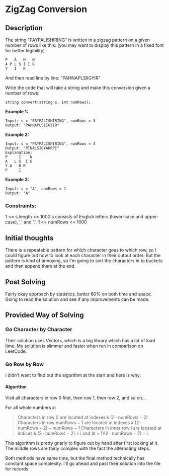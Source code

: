 # ZigZag Conversion

## Description

The string "PAYPALISHIRING" is written in a zigzag pattern on a given number of rows like this: (you may want to display this pattern in a fixed font for better legibility)

```text
P   A   H   N
A P L S I I G
Y   I   R
```

And then read line by line: "PAHNAPLSIIGYIR"

Write the code that will take a string and make this conversion given a number of rows:

`string convert(string s, int numRows);`

**Example 1:**

```text
Input: s = "PAYPALISHIRING", numRows = 3
Output: "PAHNAPLSIIGYIR"
```

**Example 2:**

```text
Input: s = "PAYPALISHIRING", numRows = 4
Output: "PINALSIGYAHRPI"
Explanation:
P     I    N
A   L S  I G
Y A   H R
P     I
```

**Example 3:**

```text
Input: s = "A", numRows = 1
Output: "A"
```

### Constraints:

1 <= s.length <= 1000
s consists of English letters (lower-case and upper-case), ',' and '.'.
1 <= numRows <= 1000

## Initial thoughts

There is a repeatable pattern for which character goes to which row, so I could figure out how to look at each character in their output order.
But the pattern is kind of annoying, so I'm going to sort the characters in to buckets and then append them at the end.

## Post Solving

Fairly okay approach by statistics, better 60% on both time and space. Going to read the solution and see if any improvements can be made.

## Provided Way of Solving

### Go Character by Character

Their solution uses Vectors, which is a big library which has a lot of load time. My solution is slimmer and faster when run in comparison on LeetCode.

### Go Row by Row

I didn't want to find out the algorithm at the start and here is why:

#### Algorithm

Visit all characters in row 0 first, then row 1, then row 2, and so on...

For all whole numbers $k$:


> Characters in row $0$ are located at indexes $k \; (2 \cdot \text{numRows} - 2)$
> Characters in row $\text{numRows}-1$ are located at indexes $k \; (2 \cdot \text{numRows} - 2) + \text{numRows} - 1$
> Characters in inner row $i$ are located at indices $k \; (2 \cdot \text{numRows}-2)+i$ and $(k+1)(2 \cdot \text{numRows}-2)- i$.

This algorithm is pretty gnarly to figure out by hand after first looking at it. The middle rows are fairly complex with the fact the alternating steps.

Both methods have same time, but the final method technically has constant space complexity. I'll go ahead and past their solution into the file for records.
